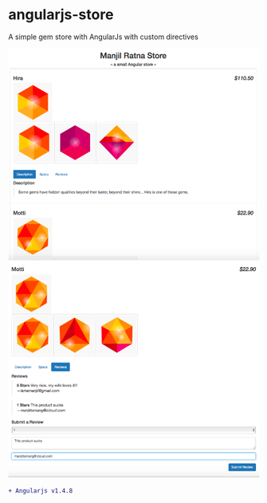 # angularjs-store
A simple gem store with AngularJs with custom directives

![alt text](https://github.com/manjillama/angularjs-store/blob/master/Screen%20Shot%202017-06-02%20at%209.33.00%20PM.png)
![alt text](https://github.com/manjillama/angularjs-store/blob/master/Screen%20Shot%202017-06-02%20at%209.34.21%20PM.png)

```diff
+ Angularjs v1.4.8
```

